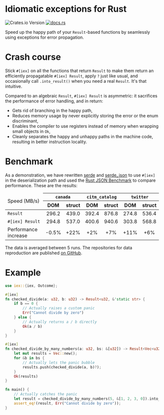 # Idiomatic exceptions for Rust

![Crates.io Version](https://img.shields.io/crates/v/iex)
[![docs.rs](https://img.shields.io/docsrs/iex)](https://docs.rs/iex/latest/iex/)

Speed up the happy path of your `Result`-based functions by seamlessly using exceptions for error
propagation.

# Crash course

Stick `#[iex]` on all the functions that return `Result` to make them return an efficiently
propagatable `#[iex] Result`, apply `?` just like usual, and occasionally call `.into_result()`
when you need a real `Result`. It's that intuitive.

Compared to an algebraic `Result`, `#[iex] Result` is asymmetric: it sacrifices the performance of
error handling, and in return:
- Gets rid of branching in the happy path,
- Reduces memory usage by never explicitly storing the error or the enum discriminant,
- Enables the compiler to use registers instead of memory when wrapping small objects in `Ok`,
- Cleanly separates the happy and unhappy paths in the machine code, resulting in better instruction
  locality.

# Benchmark

As a demonstration, we have rewritten [serde](https://serde.rs) and [serde_json](https://crates.io/crates/serde_json) to use `#[iex]` in the
deserialization path and used the [Rust JSON Benchmark](https://github.com/serde-rs/json-benchmark) to compare performance. These are the
results:

<table width="100%">
    <thead>
        <tr>
            <td rowspan="2">Speed (MB/s)</td>
            <th colspan="2"><code>canada</code></th>
            <th colspan="2"><code>citm_catalog</code></th>
            <th colspan="2"><code>twitter</code></th>
        </tr>
        <tr>
            <th>DOM</th>
            <th>struct</th>
            <th>DOM</th>
            <th>struct</th>
            <th>DOM</th>
            <th>struct</th>
        </tr>
    </thead>
    <tbody>
        <tr>
            <td><code>Result</code></td>
            <td align="center">296.2</td>
            <td align="center">439.0</td>
            <td align="center">392.4</td>
            <td align="center">876.8</td>
            <td align="center">274.8</td>
            <td align="center">536.4</td>
        </tr>
        <tr>
            <td><code>#[iex] Result</code></td>
            <td align="center">294.8</td>
            <td align="center">537.0</td>
            <td align="center">400.6</td>
            <td align="center">940.6</td>
            <td align="center">303.8</td>
            <td align="center">568.8</td>
        </tr>
        <tr>
            <td>Performance increase</td>
            <td align="center">-0.5%</td>
            <td align="center">+22%</td>
            <td align="center">+2%</td>
            <td align="center">+7%</td>
            <td align="center">+11%</td>
            <td align="center">+6%</td>
        </tr>
    </tbody>
</table>

The data is averaged between 5 runs. The repositories for data reproduction are published
[on GitHub](https://github.com/orgs/iex-rs/repositories).

# Example

```rust
use iex::{iex, Outcome};

#[iex]
fn checked_divide(a: u32, b: u32) -> Result<u32, &'static str> {
    if b == 0 {
        // Actually raises a custom panic
        Err("Cannot divide by zero")
    } else {
        // Actually returns a / b directly
        Ok(a / b)
    }
}

#[iex]
fn checked_divide_by_many_numbers(a: u32, bs: &[u32]) -> Result<Vec<u32>, &'static str> {
    let mut results = Vec::new();
    for &b in bs {
        // Actually lets the panic bubble
        results.push(checked_divide(a, b)?);
    }
    Ok(results)
}

fn main() {
    // Actually catches the panic
    let result = checked_divide_by_many_numbers(5, &[1, 2, 3, 0]).into_result();
    assert_eq!(result, Err("Cannot divide by zero"));
}
```
